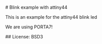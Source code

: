 # Blink example with attiny44

This is an example for the attiny44 blink led

We are using PORTA7!


## License: BSD3